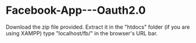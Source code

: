 # Facebook-App---Oauth2.0

Download the zip file provided.
Extract it in the "htdocs" folder (if you are using XAMPP)
type "localhost/fb/" in the browser's URL bar.
